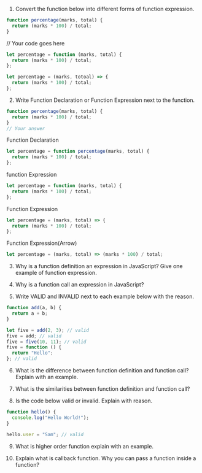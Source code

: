 1. Convert the function below into different forms of function expression.

```js
function percentage(marks, total) {
  return (marks * 100) / total;
}
```

// Your code goes here

```js
let percentage = function (marks, total) {
  return (marks * 100) / total;
};

let percentage = (marks, totoal) => {
  return (marks * 100) / total;
};
```

2. Write Function Declaration or Function Expression next to the function.

```js
function percentage(marks, total) {
  return (marks * 100) / total;
}
// Your answer
```

Function Declaration

```js
let percentage = function percentage(marks, total) {
  return (marks * 100) / total;
};
```

function Expression

```js
let percentage = function (marks, total) {
  return (marks * 100) / total;
};
```

Function Expression

```js
let percentage = (marks, total) => {
  return (marks * 100) / total;
};
```

Function Expression(Arrow)

```js
let percentage = (marks, total) => (marks * 100) / total;
```

3. Why is a function definition an expression in JavaScript? Give one example of function expression.

4. Why is a function call an expression in JavaScript?

5. Write VALID and INVALID next to each example below with the reason.

```js
function add(a, b) {
  return a + b;
}

let five = add(2, 3); // valid
five = add; // valid
five = five(10, 11); // valid
five = function () {
  return "Hello";
}; // valid
```

6. What is the difference between function definition and function call? Explain with an example.

7. What is the similarities between function definition and function call?

8. Is the code below valid or invalid. Explain with reason.

```js
function hello() {
  console.log("Hello World!");
}

hello.user = "Sam"; // valid
```

9. What is higher order function explain with an example.

10. Explain what is callback function. Why you can pass a function inside a function?
